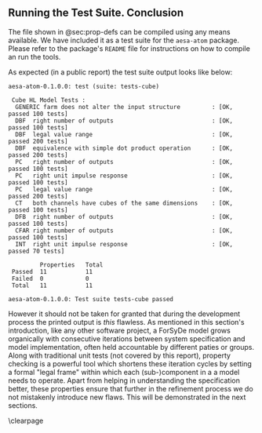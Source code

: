 ## Running the Test Suite. Conclusion

The file shown in @sec:prop-defs can be compiled using any means available. We have
included it as a test suite for the `aesa-atom` package. Please refer to the package's `README` file for instructions on how to compile an run the tools.

As expected (in a public report) the test suite output looks like below:

	aesa-atom-0.1.0.0: test (suite: tests-cube)
	
	 Cube HL Model Tests :
	  GENERIC farm does not alter the input structure         : [OK, passed 100 tests]
	  DBF  right number of outputs                            : [OK, passed 100 tests]
	  DBF  legal value range                                  : [OK, passed 200 tests]
	  DBF  equivalence with simple dot product operation      : [OK, passed 200 tests]
	  PC   right number of outputs                            : [OK, passed 100 tests]
	  PC   right unit impulse response                        : [OK, passed 100 tests]
	  PC   legal value range                                  : [OK, passed 200 tests]
	  CT   both channels have cubes of the same dimensions    : [OK, passed 100 tests]
	  DFB  right number of outputs                            : [OK, passed 100 tests]
	  CFAR right number of outputs                            : [OK, passed 100 tests]
	  INT  right unit impulse response                        : [OK, passed 70 tests]
	
	         Properties   Total       
	 Passed  11           11          
	 Failed  0            0           
	 Total   11           11          
	
	aesa-atom-0.1.0.0: Test suite tests-cube passed


However it should not be taken for granted that during the development process the
printed output is *this* flawless. As mentioned in this section's introduction, like
any other software project, a ForSyDe model grows organically with consecutive
iterations between system specification and model implementation, often held
accountable by different paties or groups. Along with traditional unit tests (not
covered by this report), property checking is a powerful tool which shortens these
iteration cycles by setting a formal "legal frame" within which each (sub-)component
in a a model needs to operate. Apart from helping in understanding the specification
better, these properties ensure that further in the refinement process we do not
mistakenly introduce new flaws. This will be demonstrated in the next sections.

\clearpage
